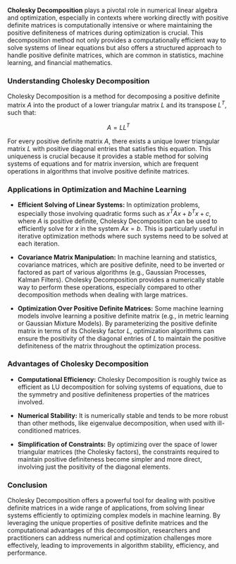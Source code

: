 **Cholesky Decomposition** plays a pivotal role in numerical linear algebra and optimization, especially in contexts where working directly with positive definite matrices is computationally intensive or where maintaining the positive definiteness of matrices during optimization is crucial. This decomposition method not only provides a computationally efficient way to solve systems of linear equations but also offers a structured approach to handle positive definite matrices, which are common in statistics, machine learning, and financial mathematics.

### Understanding Cholesky Decomposition

Cholesky Decomposition is a method for decomposing a positive definite matrix $A$ into the product of a lower triangular matrix $L$ and its transpose $L^T$, such that:

$$ A = LL^T $$

For every positive definite matrix $A$, there exists a unique lower triangular matrix $L$ with positive diagonal entries that satisfies this equation. This uniqueness is crucial because it provides a stable method for solving systems of equations and for matrix inversion, which are frequent operations in algorithms that involve positive definite matrices.

### Applications in Optimization and Machine Learning

- **Efficient Solving of Linear Systems:** In optimization problems, especially those involving quadratic forms such as $x^TAx + b^Tx + c$, where $A$ is positive definite, Cholesky Decomposition can be used to efficiently solve for $x$ in the system $Ax = b$. This is particularly useful in iterative optimization methods where such systems need to be solved at each iteration.

- **Covariance Matrix Manipulation:** In machine learning and statistics, covariance matrices, which are positive definite, need to be inverted or factored as part of various algorithms (e.g., Gaussian Processes, Kalman Filters). Cholesky Decomposition provides a numerically stable way to perform these operations, especially compared to other decomposition methods when dealing with large matrices.

- **Optimization Over Positive Definite Matrices:** Some machine learning models involve learning a positive definite matrix (e.g., in metric learning or Gaussian Mixture Models). By parameterizing the positive definite matrix in terms of its Cholesky factor $L$, optimization algorithms can ensure the positivity of the diagonal entries of $L$ to maintain the positive definiteness of the matrix throughout the optimization process.

### Advantages of Cholesky Decomposition

- **Computational Efficiency:** Cholesky Decomposition is roughly twice as efficient as LU decomposition for solving systems of equations, due to the symmetry and positive definiteness properties of the matrices involved.

- **Numerical Stability:** It is numerically stable and tends to be more robust than other methods, like eigenvalue decomposition, when used with ill-conditioned matrices.

- **Simplification of Constraints:** By optimizing over the space of lower triangular matrices (the Cholesky factors), the constraints required to maintain positive definiteness become simpler and more direct, involving just the positivity of the diagonal elements.

### Conclusion

Cholesky Decomposition offers a powerful tool for dealing with positive definite matrices in a wide range of applications, from solving linear systems efficiently to optimizing complex models in machine learning. By leveraging the unique properties of positive definite matrices and the computational advantages of this decomposition, researchers and practitioners can address numerical and optimization challenges more effectively, leading to improvements in algorithm stability, efficiency, and performance.